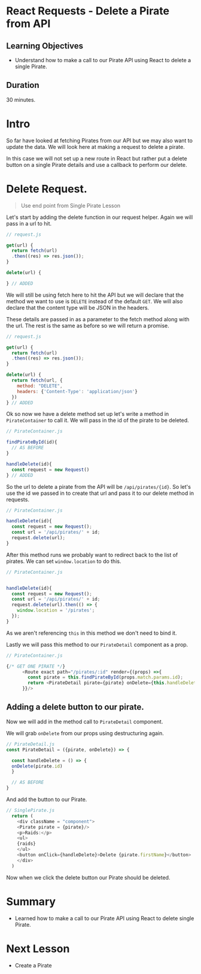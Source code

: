 # React Requests - Delete a Pirate from API

## Learning Objectives

- Understand how to make a call to our Pirate API using React to delete a single Pirate.


## Duration
30 minutes.

# Intro

So far have looked at fetching Pirates from our API but we may also want to update the data. We will look here at making a request to delete a pirate.

In this case we will not set up a new route in React but rather put a delete button on a single Pirate details and use a callback to perform our delete.

# Delete Request.

> Use end point from Single Pirate Lesson

Let's start by adding the delete function in our request helper. Again we will pass in a url to hit.

```js
// request.js

get(url) {
  return fetch(url)
  .then((res) => res.json());
}

delete(url) {

} // ADDED
```

We will still be using fetch here to hit the API but we will declare that the method we want to use is `DELETE` instead of the default `GET`. We will also declare that the content type will be JSON in the headers.

These details are passed in as a parameter to the fetch method along with the url. The rest is the same as before so we will return a promise.

```js
// request.js

get(url) {
  return fetch(url)
  .then((res) => res.json());
}

delete(url) {
  return fetch(url, {
    method: "DELETE",
    headers: {'Content-Type': 'application/json'}
  })
} // ADDED
```

Ok so now we have a delete method set up let's write a method in `PirateContainer` to call it. We will pass in the id of the pirate to be deleted.

```js
// PirateContainer.js

findPirateById(id){
  // AS BEFORE
}

handleDelete(id){
  const request = new Request()
} // ADDED
```

So the url to delete a pirate from the API will be `/api/pirates/{id}`. So let's use the id we passed in to create that url and pass it to our delete method in requests.

```js
// PirateContainer.js

handleDelete(id){
  const request = new Request();
  const url = '/api/pirates/' + id;
  request.delete(url);
}
```

After this method runs we probably want to redirect back to the list of pirates. We can set `window.location` to do this.

```js
// PirateContainer.js


handleDelete(id){
  const request = new Request();
  const url = '/api/pirates/' + id;
  request.delete(url).then(() => {
    window.location = '/pirates';
  });
}
```

As we aren't referencing `this` in this method we don't need to bind it.

Lastly we will pass this method to our `PirateDetail` component as a prop.


```js
// PirateContainer.js

{/* GET ONE PIRATE */}
      <Route exact path="/pirates/:id" render={(props) =>{
        const pirate = this.findPirateById(props.match.params.id);
        return <PirateDetail pirate={pirate} onDelete={this.handleDelete}/> // MODIFIED
      }}/>

```

## Adding a delete button to our pirate.

Now we will add in the method call to `PirateDetail` component.

We will grab `onDelete` from our props using destructuring again.

```js
// PirateDetail.js
const PirateDetail = ({pirate, onDelete}) => {

  const handleDelete = () => {
  onDelete(pirate.id)
  }

  // AS BEFORE
}
```

And add the button to our Pirate.

```js
// SinglePirate.js
  return (
    <div className = "component">
    <Pirate pirate = {pirate}/>
    <p>Raids:</p>
    <ul>
    {raids}
    </ul>
    <button onClick={handleDelete}>Delete {pirate.firstName}</button>
    </div>
  )
```

Now when we click the delete button our Pirate should be deleted.

# Summary
- Learned how to make a call to our Pirate API using React to delete single Pirate.

# Next Lesson
- Create a Pirate
